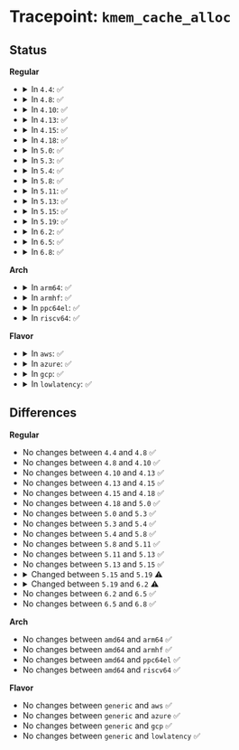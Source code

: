 # Tracepoint: <code>kmem_cache_alloc</code>

## Status
<b>Regular</b>
<ul>
<li>
<details>
<summary>In <code>4.4</code>: ✅</summary>

Event:

```c
struct trace_event_raw_kmem_alloc {
    struct trace_entry ent;
    long unsigned int call_site;
    const void *ptr;
    size_t bytes_req;
    size_t bytes_alloc;
    gfp_t gfp_flags;
    char __data[0];
};
```
Function:

```c
void trace_event_raw_event_kmem_alloc(void *__data, long unsigned int call_site, const void *ptr, size_t bytes_req, size_t bytes_alloc, gfp_t gfp_flags);
```
</details>
</li>
<li>
<details>
<summary>In <code>4.8</code>: ✅</summary>

Event:

```c
struct trace_event_raw_kmem_alloc {
    struct trace_entry ent;
    long unsigned int call_site;
    const void *ptr;
    size_t bytes_req;
    size_t bytes_alloc;
    gfp_t gfp_flags;
    char __data[0];
};
```
Function:

```c
void trace_event_raw_event_kmem_alloc(void *__data, long unsigned int call_site, const void *ptr, size_t bytes_req, size_t bytes_alloc, gfp_t gfp_flags);
```
</details>
</li>
<li>
<details>
<summary>In <code>4.10</code>: ✅</summary>

Event:

```c
struct trace_event_raw_kmem_alloc {
    struct trace_entry ent;
    long unsigned int call_site;
    const void *ptr;
    size_t bytes_req;
    size_t bytes_alloc;
    gfp_t gfp_flags;
    char __data[0];
};
```
Function:

```c
void trace_event_raw_event_kmem_alloc(void *__data, long unsigned int call_site, const void *ptr, size_t bytes_req, size_t bytes_alloc, gfp_t gfp_flags);
```
</details>
</li>
<li>
<details>
<summary>In <code>4.13</code>: ✅</summary>

Event:

```c
struct trace_event_raw_kmem_alloc {
    struct trace_entry ent;
    long unsigned int call_site;
    const void *ptr;
    size_t bytes_req;
    size_t bytes_alloc;
    gfp_t gfp_flags;
    char __data[0];
};
```
Function:

```c
void trace_event_raw_event_kmem_alloc(void *__data, long unsigned int call_site, const void *ptr, size_t bytes_req, size_t bytes_alloc, gfp_t gfp_flags);
```
</details>
</li>
<li>
<details>
<summary>In <code>4.15</code>: ✅</summary>

Event:

```c
struct trace_event_raw_kmem_alloc {
    struct trace_entry ent;
    long unsigned int call_site;
    const void *ptr;
    size_t bytes_req;
    size_t bytes_alloc;
    gfp_t gfp_flags;
    char __data[0];
};
```
Function:

```c
void trace_event_raw_event_kmem_alloc(void *__data, long unsigned int call_site, const void *ptr, size_t bytes_req, size_t bytes_alloc, gfp_t gfp_flags);
```
</details>
</li>
<li>
<details>
<summary>In <code>4.18</code>: ✅</summary>

Event:

```c
struct trace_event_raw_kmem_alloc {
    struct trace_entry ent;
    long unsigned int call_site;
    const void *ptr;
    size_t bytes_req;
    size_t bytes_alloc;
    gfp_t gfp_flags;
    char __data[0];
};
```
Function:

```c
void trace_event_raw_event_kmem_alloc(void *__data, long unsigned int call_site, const void *ptr, size_t bytes_req, size_t bytes_alloc, gfp_t gfp_flags);
```
</details>
</li>
<li>
<details>
<summary>In <code>5.0</code>: ✅</summary>

Event:

```c
struct trace_event_raw_kmem_alloc {
    struct trace_entry ent;
    long unsigned int call_site;
    const void *ptr;
    size_t bytes_req;
    size_t bytes_alloc;
    gfp_t gfp_flags;
    char __data[0];
};
```
Function:

```c
void trace_event_raw_event_kmem_alloc(void *__data, long unsigned int call_site, const void *ptr, size_t bytes_req, size_t bytes_alloc, gfp_t gfp_flags);
```
</details>
</li>
<li>
<details>
<summary>In <code>5.3</code>: ✅</summary>

Event:

```c
struct trace_event_raw_kmem_alloc {
    struct trace_entry ent;
    long unsigned int call_site;
    const void *ptr;
    size_t bytes_req;
    size_t bytes_alloc;
    gfp_t gfp_flags;
    char __data[0];
};
```
Function:

```c
void trace_event_raw_event_kmem_alloc(void *__data, long unsigned int call_site, const void *ptr, size_t bytes_req, size_t bytes_alloc, gfp_t gfp_flags);
```
</details>
</li>
<li>
<details>
<summary>In <code>5.4</code>: ✅</summary>

Event:

```c
struct trace_event_raw_kmem_alloc {
    struct trace_entry ent;
    long unsigned int call_site;
    const void *ptr;
    size_t bytes_req;
    size_t bytes_alloc;
    gfp_t gfp_flags;
    char __data[0];
};
```
Function:

```c
void trace_event_raw_event_kmem_alloc(void *__data, long unsigned int call_site, const void *ptr, size_t bytes_req, size_t bytes_alloc, gfp_t gfp_flags);
```
</details>
</li>
<li>
<details>
<summary>In <code>5.8</code>: ✅</summary>

Event:

```c
struct trace_event_raw_kmem_alloc {
    struct trace_entry ent;
    long unsigned int call_site;
    const void *ptr;
    size_t bytes_req;
    size_t bytes_alloc;
    gfp_t gfp_flags;
    char __data[0];
};
```
Function:

```c
void trace_event_raw_event_kmem_alloc(void *__data, long unsigned int call_site, const void *ptr, size_t bytes_req, size_t bytes_alloc, gfp_t gfp_flags);
```
</details>
</li>
<li>
<details>
<summary>In <code>5.11</code>: ✅</summary>

Event:

```c
struct trace_event_raw_kmem_alloc {
    struct trace_entry ent;
    long unsigned int call_site;
    const void *ptr;
    size_t bytes_req;
    size_t bytes_alloc;
    gfp_t gfp_flags;
    char __data[0];
};
```
Function:

```c
void trace_event_raw_event_kmem_alloc(void *__data, long unsigned int call_site, const void *ptr, size_t bytes_req, size_t bytes_alloc, gfp_t gfp_flags);
```
</details>
</li>
<li>
<details>
<summary>In <code>5.13</code>: ✅</summary>

Event:

```c
struct trace_event_raw_kmem_alloc {
    struct trace_entry ent;
    long unsigned int call_site;
    const void *ptr;
    size_t bytes_req;
    size_t bytes_alloc;
    gfp_t gfp_flags;
    char __data[0];
};
```
Function:

```c
void trace_event_raw_event_kmem_alloc(void *__data, long unsigned int call_site, const void *ptr, size_t bytes_req, size_t bytes_alloc, gfp_t gfp_flags);
```
</details>
</li>
<li>
<details>
<summary>In <code>5.15</code>: ✅</summary>

Event:

```c
struct trace_event_raw_kmem_alloc {
    struct trace_entry ent;
    long unsigned int call_site;
    const void *ptr;
    size_t bytes_req;
    size_t bytes_alloc;
    gfp_t gfp_flags;
    char __data[0];
};
```
Function:

```c
void trace_event_raw_event_kmem_alloc(void *__data, long unsigned int call_site, const void *ptr, size_t bytes_req, size_t bytes_alloc, gfp_t gfp_flags);
```
</details>
</li>
<li>
<details>
<summary>In <code>5.19</code>: ✅</summary>

Event:

```c
struct trace_event_raw_kmem_alloc {
    struct trace_entry ent;
    long unsigned int call_site;
    const void *ptr;
    size_t bytes_req;
    size_t bytes_alloc;
    long unsigned int gfp_flags;
    char __data[0];
};
```
Function:

```c
void trace_event_raw_event_kmem_alloc(void *__data, long unsigned int call_site, const void *ptr, size_t bytes_req, size_t bytes_alloc, gfp_t gfp_flags);
```
</details>
</li>
<li>
<details>
<summary>In <code>6.2</code>: ✅</summary>

Event:

```c
struct trace_event_raw_kmem_cache_alloc {
    struct trace_entry ent;
    long unsigned int call_site;
    const void *ptr;
    size_t bytes_req;
    size_t bytes_alloc;
    long unsigned int gfp_flags;
    int node;
    bool accounted;
    char __data[0];
};
```
Function:

```c
void trace_event_raw_event_kmem_cache_alloc(void *__data, long unsigned int call_site, const void *ptr, struct kmem_cache *s, gfp_t gfp_flags, int node);
```
</details>
</li>
<li>
<details>
<summary>In <code>6.5</code>: ✅</summary>

Event:

```c
struct trace_event_raw_kmem_cache_alloc {
    struct trace_entry ent;
    long unsigned int call_site;
    const void *ptr;
    size_t bytes_req;
    size_t bytes_alloc;
    long unsigned int gfp_flags;
    int node;
    bool accounted;
    char __data[0];
};
```
Function:

```c
void trace_event_raw_event_kmem_cache_alloc(void *__data, long unsigned int call_site, const void *ptr, struct kmem_cache *s, gfp_t gfp_flags, int node);
```
</details>
</li>
<li>
<details>
<summary>In <code>6.8</code>: ✅</summary>

Event:

```c
struct trace_event_raw_kmem_cache_alloc {
    struct trace_entry ent;
    long unsigned int call_site;
    const void *ptr;
    size_t bytes_req;
    size_t bytes_alloc;
    long unsigned int gfp_flags;
    int node;
    bool accounted;
    char __data[0];
};
```
Function:

```c
void trace_event_raw_event_kmem_cache_alloc(void *__data, long unsigned int call_site, const void *ptr, struct kmem_cache *s, gfp_t gfp_flags, int node);
```
</details>
</li>
</ul>
<b>Arch</b>
<ul>
<li>
<details>
<summary>In <code>arm64</code>: ✅</summary>

Event:

```c
struct trace_event_raw_kmem_alloc {
    struct trace_entry ent;
    long unsigned int call_site;
    const void *ptr;
    size_t bytes_req;
    size_t bytes_alloc;
    gfp_t gfp_flags;
    char __data[0];
};
```
Function:

```c
void trace_event_raw_event_kmem_alloc(void *__data, long unsigned int call_site, const void *ptr, size_t bytes_req, size_t bytes_alloc, gfp_t gfp_flags);
```
</details>
</li>
<li>
<details>
<summary>In <code>armhf</code>: ✅</summary>

Event:

```c
struct trace_event_raw_kmem_alloc {
    struct trace_entry ent;
    long unsigned int call_site;
    const void *ptr;
    size_t bytes_req;
    size_t bytes_alloc;
    gfp_t gfp_flags;
    char __data[0];
};
```
Function:

```c
void trace_event_raw_event_kmem_alloc(void *__data, long unsigned int call_site, const void *ptr, size_t bytes_req, size_t bytes_alloc, gfp_t gfp_flags);
```
</details>
</li>
<li>
<details>
<summary>In <code>ppc64el</code>: ✅</summary>

Event:

```c
struct trace_event_raw_kmem_alloc {
    struct trace_entry ent;
    long unsigned int call_site;
    const void *ptr;
    size_t bytes_req;
    size_t bytes_alloc;
    gfp_t gfp_flags;
    char __data[0];
};
```
Function:

```c
void trace_event_raw_event_kmem_alloc(void *__data, long unsigned int call_site, const void *ptr, size_t bytes_req, size_t bytes_alloc, gfp_t gfp_flags);
```
</details>
</li>
<li>
<details>
<summary>In <code>riscv64</code>: ✅</summary>

Event:

```c
struct trace_event_raw_kmem_alloc {
    struct trace_entry ent;
    long unsigned int call_site;
    const void *ptr;
    size_t bytes_req;
    size_t bytes_alloc;
    gfp_t gfp_flags;
    char __data[0];
};
```
Function:

```c
void trace_event_raw_event_kmem_alloc(void *__data, long unsigned int call_site, const void *ptr, size_t bytes_req, size_t bytes_alloc, gfp_t gfp_flags);
```
</details>
</li>
</ul>
<b>Flavor</b>
<ul>
<li>
<details>
<summary>In <code>aws</code>: ✅</summary>

Event:

```c
struct trace_event_raw_kmem_alloc {
    struct trace_entry ent;
    long unsigned int call_site;
    const void *ptr;
    size_t bytes_req;
    size_t bytes_alloc;
    gfp_t gfp_flags;
    char __data[0];
};
```
Function:

```c
void trace_event_raw_event_kmem_alloc(void *__data, long unsigned int call_site, const void *ptr, size_t bytes_req, size_t bytes_alloc, gfp_t gfp_flags);
```
</details>
</li>
<li>
<details>
<summary>In <code>azure</code>: ✅</summary>

Event:

```c
struct trace_event_raw_kmem_alloc {
    struct trace_entry ent;
    long unsigned int call_site;
    const void *ptr;
    size_t bytes_req;
    size_t bytes_alloc;
    gfp_t gfp_flags;
    char __data[0];
};
```
Function:

```c
void trace_event_raw_event_kmem_alloc(void *__data, long unsigned int call_site, const void *ptr, size_t bytes_req, size_t bytes_alloc, gfp_t gfp_flags);
```
</details>
</li>
<li>
<details>
<summary>In <code>gcp</code>: ✅</summary>

Event:

```c
struct trace_event_raw_kmem_alloc {
    struct trace_entry ent;
    long unsigned int call_site;
    const void *ptr;
    size_t bytes_req;
    size_t bytes_alloc;
    gfp_t gfp_flags;
    char __data[0];
};
```
Function:

```c
void trace_event_raw_event_kmem_alloc(void *__data, long unsigned int call_site, const void *ptr, size_t bytes_req, size_t bytes_alloc, gfp_t gfp_flags);
```
</details>
</li>
<li>
<details>
<summary>In <code>lowlatency</code>: ✅</summary>

Event:

```c
struct trace_event_raw_kmem_alloc {
    struct trace_entry ent;
    long unsigned int call_site;
    const void *ptr;
    size_t bytes_req;
    size_t bytes_alloc;
    gfp_t gfp_flags;
    char __data[0];
};
```
Function:

```c
void trace_event_raw_event_kmem_alloc(void *__data, long unsigned int call_site, const void *ptr, size_t bytes_req, size_t bytes_alloc, gfp_t gfp_flags);
```
</details>
</li>
</ul>

## Differences
<b>Regular</b>
<ul>
<li>
No changes between <code>4.4</code> and <code>4.8</code> ✅
</li>
<li>
No changes between <code>4.8</code> and <code>4.10</code> ✅
</li>
<li>
No changes between <code>4.10</code> and <code>4.13</code> ✅
</li>
<li>
No changes between <code>4.13</code> and <code>4.15</code> ✅
</li>
<li>
No changes between <code>4.15</code> and <code>4.18</code> ✅
</li>
<li>
No changes between <code>4.18</code> and <code>5.0</code> ✅
</li>
<li>
No changes between <code>5.0</code> and <code>5.3</code> ✅
</li>
<li>
No changes between <code>5.3</code> and <code>5.4</code> ✅
</li>
<li>
No changes between <code>5.4</code> and <code>5.8</code> ✅
</li>
<li>
No changes between <code>5.8</code> and <code>5.11</code> ✅
</li>
<li>
No changes between <code>5.11</code> and <code>5.13</code> ✅
</li>
<li>
No changes between <code>5.13</code> and <code>5.15</code> ✅
</li>
<li>
<details>
<summary>Changed between <code>5.15</code> and <code>5.19</code> ⚠️</summary>
<ul>
<li>
<b>Event changed. </b>
</li>
<li>
<b>Field type changed. </b>
<code>gfp_t gfp_flags</code> ➡️ <code>long unsigned int gfp_flags</code>
</li>
</ul>
</details>
</li>
<li>
<details>
<summary>Changed between <code>5.19</code> and <code>6.2</code> ⚠️</summary>
<ul>
<li>
<b>Event changed. </b>
</li>
<li>
<b>Field added. </b>
<code>int node</code>
</li>
<li>
<b>Field added. </b>
<code>bool accounted</code>
</li>
<li>
<b>Func changed. </b>
</li>
<li>
<b>Param added. </b>
<code>struct kmem_cache *s</code>
</li>
<li>
<b>Param added. </b>
<code>int node</code>
</li>
<li>
<b>Param removed. </b>
<code>size_t bytes_req</code>
</li>
<li>
<b>Param removed. </b>
<code>size_t bytes_alloc</code>
</li>
<li>
<b>Param reordered. </b>
<code>__data, call_site, ptr, bytes_req, bytes_alloc, gfp_flags</code> ➡️ <code>__data, call_site, ptr, s, gfp_flags, node</code>
</li>
</ul>
</details>
</li>
<li>
No changes between <code>6.2</code> and <code>6.5</code> ✅
</li>
<li>
No changes between <code>6.5</code> and <code>6.8</code> ✅
</li>
</ul>
<b>Arch</b>
<ul>
<li>
No changes between <code>amd64</code> and <code>arm64</code> ✅
</li>
<li>
No changes between <code>amd64</code> and <code>armhf</code> ✅
</li>
<li>
No changes between <code>amd64</code> and <code>ppc64el</code> ✅
</li>
<li>
No changes between <code>amd64</code> and <code>riscv64</code> ✅
</li>
</ul>
<b>Flavor</b>
<ul>
<li>
No changes between <code>generic</code> and <code>aws</code> ✅
</li>
<li>
No changes between <code>generic</code> and <code>azure</code> ✅
</li>
<li>
No changes between <code>generic</code> and <code>gcp</code> ✅
</li>
<li>
No changes between <code>generic</code> and <code>lowlatency</code> ✅
</li>
</ul>
